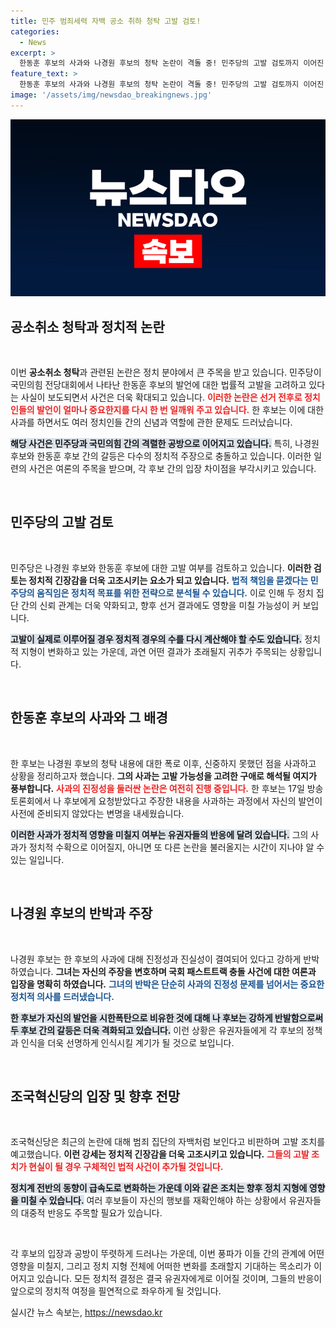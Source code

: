 ```yaml
---
title: 민주 범죄세력 자백 공소 취하 청탁 고발 검토!
categories:
  - News
excerpt: >
  한동훈 후보의 사과와 나경원 후보의 청탁 논란이 격돌 중! 민주당의 고발 검토까지 이어진 이 사안은 과연 어떻게 전개될까? 클릭해 자세한 내용을 확인하세요!
feature_text: >
  한동훈 후보의 사과와 나경원 후보의 청탁 논란이 격돌 중! 민주당의 고발 검토까지 이어진 이 사안은 과연 어떻게 전개될까? 클릭해 자세한 내용을 확인하세요!
image: '/assets/img/newsdao_breakingnews.jpg'
---
```


<p><img src="/assets/img/newsdao_breakingnews.jpg" alt="cryptoinkorea 속보" /></p>

<h2 data-ke-size="size26">공소취소 청탁과 정치적 논란</h2>

<p data-ke-size="size16">&nbsp;</p>

<p>이번 <b>공소취소 청탁</b>과 관련된 논란은 정치 분야에서 큰 주목을 받고 있습니다. 민주당이 국민의힘 전당대회에서 나타난 한동훈 후보의 발언에 대한 법률적 고발을 고려하고 있다는 사실이 보도되면서 사건은 더욱 확대되고 있습니다. <b><span style="color: #ee2323;">이러한 논란은 선거 전후로 정치인들의 발언이 얼마나 중요한지를 다시 한 번 일깨워 주고 있습니다.</span></b> 한 후보는 이에 대한 사과를 하면서도 여러 정치인들 간의 신념과 역할에 관한 문제도 드러났습니다. </p>

<p><b><span style="background-color: #21538527;">해당 사건은 민주당과 국민의힘 간의 격렬한 공방으로 이어지고 있습니다.</span></b> 특히, 나경원 후보와 한동훈 후보 간의 갈등은 다수의 정치적 주장으로 충돌하고 있습니다. 이러한 일련의 사건은 여론의 주목을 받으며, 각 후보 간의 입장 차이점을 부각시키고 있습니다. </p>

<p data-ke-size="size16">&nbsp;</p>

<h2 data-ke-size="size26">민주당의 고발 검토</h2>

<p data-ke-size="size16">&nbsp;</p>

<p>민주당은 나경원 후보와 한동훈 후보에 대한 고발 여부를 검토하고 있습니다. <b>이러한 검토는 정치적 긴장감을 더욱 고조시키는 요소가 되고 있습니다.</b> <b><span style="color: #1a5490;">법적 책임을 묻겠다는 민주당의 움직임은 정치적 목표를 위한 전략으로 분석될 수 있습니다.</span></b> 이로 인해 두 정치 집단 간의 신뢰 관계는 더욱 약화되고, 향후 선거 결과에도 영향을 미칠 가능성이 커 보입니다. </p>

<p><b><span style="background-color: #21538527;">고발이 실제로 이루어질 경우 정치적 경우의 수를 다시 계산해야 할 수도 있습니다.</span></b> 정치적 지형이 변화하고 있는 가운데, 과연 어떤 결과가 초래될지 귀추가 주목되는 상황입니다.</p>

<p data-ke-size="size16">&nbsp;</p>

<h2 data-ke-size="size26">한동훈 후보의 사과와 그 배경</h2>

<p data-ke-size="size16">&nbsp;</p>

<p>한 후보는 나경원 후보의 청탁 내용에 대한 폭로 이후, 신중하지 못했던 점을 사과하고 상황을 정리하고자 했습니다. <b>그의 사과는 고발 가능성을 고려한 구애로 해석될 여지가 풍부합니다.</b> <b><span style="color: #ee2323;">사과의 진정성을 둘러싼 논란은 여전히 진행 중입니다.</span></b> 한 후보는 17일 방송토론회에서 나 후보에게 요청받았다고 주장한 내용을 사과하는 과정에서 자신의 발언이 사전에 준비되지 않았다는 변명을 내세웠습니다. </p>

<p><b><span style="background-color: #21538527;">이러한 사과가 정치적 영향을 미칠지 여부는 유권자들의 반응에 달려 있습니다.</span></b> 그의 사과가 정치적 수확으로 이어질지, 아니면 또 다른 논란을 불러올지는 시간이 지나야 알 수 있는 일입니다. </p>

<p data-ke-size="size16">&nbsp;</p>

<h2 data-ke-size="size26">나경원 후보의 반박과 주장</h2>

<p data-ke-size="size16">&nbsp;</p>

<p>나경원 후보는 한 후보의 사과에 대해 진정성과 진실성이 결여되어 있다고 강하게 반박하였습니다. <b>그녀는 자신의 주장을 변호하며 국회 패스트트랙 충돌 사건에 대한 여론과 입장을 명확히 하였습니다.</b> <b><span style="color: #1a5490;">그녀의 반박은 단순히 사과의 진정성 문제를 넘어서는 중요한 정치적 의사를 드러냈습니다.</span></b></p>

<p><b><span style="background-color: #21538527;">한 후보가 자신의 발언을 시한폭탄으로 비유한 것에 대해 나 후보는 강하게 반발함으로써 두 후보 간의 갈등은 더욱 격화되고 있습니다.</span></b> 이런 상황은 유권자들에게 각 후보의 정책과 인식을 더욱 선명하게 인식시킬 계기가 될 것으로 보입니다.</p>

<p data-ke-size="size16">&nbsp;</p>

<h2 data-ke-size="size26">조국혁신당의 입장 및 향후 전망</h2>

<p data-ke-size="size16">&nbsp;</p>

<p>조국혁신당은 최근의 논란에 대해 범죄 집단의 자백처럼 보인다고 비판하며 고발 조치를 예고했습니다. <b>이런 강세는 정치적 긴장감을 더욱 고조시키고 있습니다.</b> <b><span style="color: #ee2323;">그들의 고발 조치가 현실이 될 경우 구체적인 법적 사건이 추가될 것입니다.</span></b> </p>

<p><b><span style="background-color: #21538527;">정치계 전반의 동향이 급속도로 변화하는 가운데 이와 같은 조치는 향후 정치 지형에 영향을 미칠 수 있습니다.</span></b> 여러 후보들이 자신의 행보를 재확인해야 하는 상황에서 유권자들의 대중적 반응도 주목할 필요가 있습니다. </p>

<p data-ke-size="size16">&nbsp;</p>

<p>각 후보의 입장과 공방이 뚜렷하게 드러나는 가운데, 이번 풍파가 이들 간의 관계에 어떤 영향을 미칠지, 그리고 정치 지형 전체에 어떠한 변화를 초래할지 기대하는 목소리가 이어지고 있습니다. 모든 정치적 결정은 결국 유권자에게로 이어질 것이며, 그들의 반응이 앞으로의 정치적 여정을 필연적으로 좌우하게 될 것입니다.</p>
실시간 뉴스 속보는, <a href="https://newsdao.kr" rel="dofollow">https://newsdao.kr</a>


